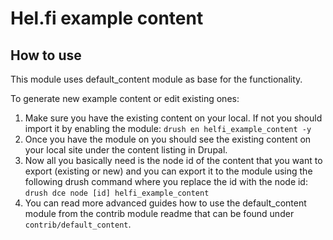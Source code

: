 # Hel.fi example content

## How to use

This module uses default_content module as base for the functionality.

To generate new example content or edit existing ones:

1. Make sure you have the existing content on your local. If not you should import it by enabling
the module: `drush en helfi_example_content -y`
2. Once you have the module on you should see the existing content on your local site under the 
content listing in Drupal.
3. Now all you basically need is the node id of the content that you want to export (existing or 
new) and you can export it to the module using the following drush command where you replace the 
id with the node id:
`drush dce node [id] helfi_example_content`
4. You can read more advanced guides how to use the default_content module from the contrib 
module readme that can be found under `contrib/default_content`.
